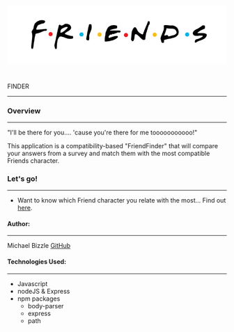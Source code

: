 ![](app/public/logo.png)
# 
FINDER
***

### Overview
***

"I'll be there for you.... 'cause you're there for me tooooooooooo!" 

This application is a compatibility-based "FriendFinder" that will compare your answers from a survey and match them with the most compatible Friends character. 

### Let's go! 
***

* Want to know which Friend character you relate with the most... Find out [here](https://be-there-for-you.herokuapp.com/). 

#### Author:
***

Michael Bizzle [GitHub](https://github.com/mbizzle1464)

#### Technologies Used:
***
* Javascript
* nodeJS
& Express 
* npm packages
    * body-parser
    * express
    * path
